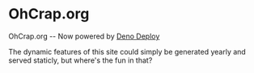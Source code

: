 # OhCrap.org

OhCrap.org -- Now powered by [Deno Deploy](https://deno.com/deploy)

The dynamic features of this site could simply be generated yearly and served staticly, but where's the fun in that?